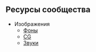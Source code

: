 ## Ресурсы сообщества

- Изображения
  - [Фоны](./images/bgs.md)
  - [CG](./images/cgs.md)
  - [Звуки](./sounds/music.md)